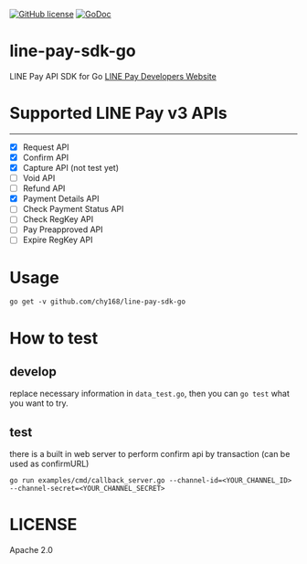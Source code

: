 [![GitHub license](https://img.shields.io/badge/license-Apache--2.0-blue)](https://raw.githubusercontent.com/chy168/line-pay-sdk-go/master/LICENSE)
[![GoDoc](https://godoc.org/github.com/chy168/line-pay-sdk-go?status.svg)](https://godoc.org/github.com/chy168/line-pay-sdk-go)

# line-pay-sdk-go
LINE Pay API SDK for Go
[LINE Pay Developers Website](https://pay.line.me/developers/apis/onlineApis)

# Supported LINE Pay v3 APIs
---------------
- [x] Request API 
- [x] Confirm API 
- [x] Capture API (not test yet)
- [ ] Void API
- [ ] Refund API
- [x] Payment Details API 
- [ ] Check Payment Status API
- [ ] Check RegKey API
- [ ] Pay Preapproved API
- [ ] Expire RegKey API

# Usage
```
go get -v github.com/chy168/line-pay-sdk-go
```

# How to test
## develop
replace necessary information in `data_test.go`, then you can `go test` what you want to try.

## test
there is a built in web server to perform confirm api by transaction (can be used as confirmURL)
```
go run examples/cmd/callback_server.go --channel-id=<YOUR_CHANNEL_ID> --channel-secret=<YOUR_CHANNEL_SECRET>
```

# LICENSE
Apache 2.0


